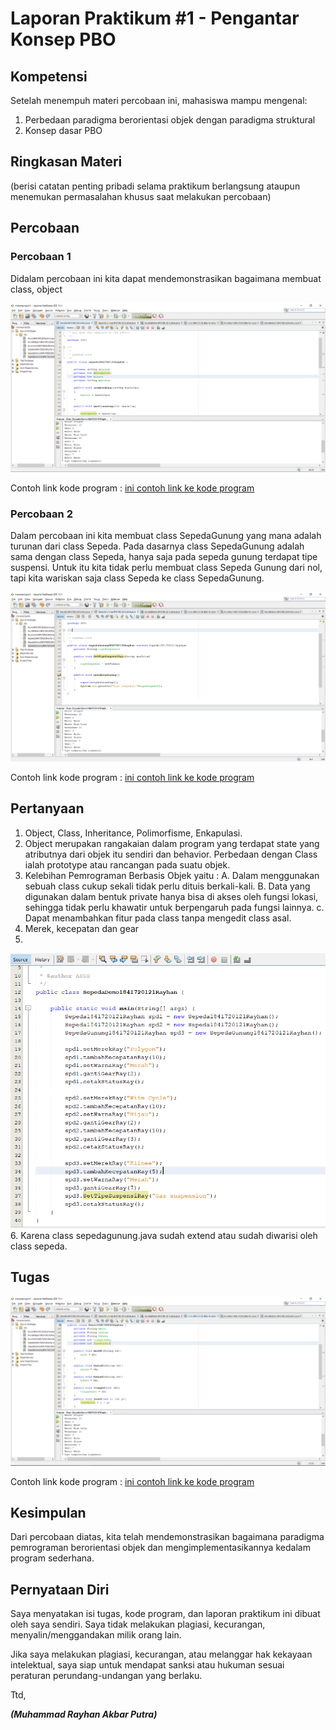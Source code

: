 # Laporan Praktikum #1 - Pengantar Konsep PBO

## Kompetensi

Setelah menempuh materi percobaan ini, mahasiswa mampu mengenal: 
1. Perbedaan paradigma berorientasi objek dengan paradigma struktural 
2. Konsep dasar PBO 

## Ringkasan Materi

(berisi catatan penting pribadi selama praktikum berlangsung ataupun menemukan permasalahan khusus saat melakukan percobaan)

## Percobaan

### Percobaan 1

Didalam percobaan ini kita dapat mendemonstrasikan bagaimana membuat class, object



![image](img/PBO1.png)

Contoh link kode program : [ini contoh link ke kode program](../../src/1_Pengantar_Konsep_PBO/Sepeda1841720121Rayhan.java)

### Percobaan 2

Dalam percobaan ini kita membuat class SepedaGunung yang mana adalah turunan dari class Sepeda. Pada dasarnya class SepedaGunung adalah sama dengan class Sepeda, hanya saja pada sepeda gunung terdapat tipe suspensi.  Untuk itu kita tidak perlu membuat class Sepeda Gunung dari nol, tapi kita wariskan saja class Sepeda ke class SepedaGunung. 



![Image](img/PBO2.png)

Contoh link kode program : [ini contoh link ke kode program](../../src/1_Pengantar_Konsep_PBO/SepedaGunung1841720121Rayhan.java)

## Pertanyaan

1. Object, Class, Inheritance, Polimorfisme, Enkapulasi.
2. Object merupakan rangakaian dalam program yang terdapat state yang atributnya dari objek itu sendiri dan behavior. Perbedaan dengan Class ialah prototype atau rancangan pada suatu objek.
3. Kelebihan Pemrograman Berbasis Objek yaitu :
    A. Dalam menggunakan sebuah class cukup sekali tidak perlu dituis berkali-kali.
    B. Data yang digunakan dalam bentuk private hanya bisa di akses oleh fungsi lokasi, sehingga tidak perlu khawatir untuk berpengaruh pada fungsi lainnya.
    c. Dapat menambahkan fitur pada class tanpa mengedit class asal.
4. Merek, kecepatan dan gear
5. 
![image](img/PERTANYAAN5.png)
6. Karena class sepedagunung.java sudah extend atau sudah diwarisi oleh class sepeda.

## Tugas




![image](img/TUGAS.png)

Contoh link kode program : [ini contoh link ke kode program](../../src/1_Pengantar_Konsep_PBO/Kursi1841720121Rayhan.java)

## Kesimpulan

Dari percobaan diatas, kita telah mendemonstrasikan bagaimana paradigma pemrograman berorientasi objek dan mengimplementasikannya kedalam program sederhana. 

## Pernyataan Diri

Saya menyatakan isi tugas, kode program, dan laporan praktikum ini dibuat oleh saya sendiri. Saya tidak melakukan plagiasi, kecurangan, menyalin/menggandakan milik orang lain.

Jika saya melakukan plagiasi, kecurangan, atau melanggar hak kekayaan intelektual, saya siap untuk mendapat sanksi atau hukuman sesuai peraturan perundang-undangan yang berlaku.

Ttd,

***(Muhammad Rayhan Akbar Putra)***